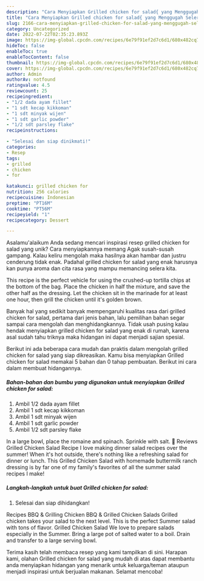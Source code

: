 ```yaml
---
description: "Cara Menyiapkan Grilled chicken for salad{ yang Menggugah Selera"
title: "Cara Menyiapkan Grilled chicken for salad{ yang Menggugah Selera"
slug: 2166-cara-menyiapkan-grilled-chicken-for-salad-yang-menggugah-selera
category: Uncategorized
date: 2022-07-22T02:35:23.893Z
image: https://img-global.cpcdn.com/recipes/6e79f91ef2d7c6d1/680x482cq70/grilled-chicken-for-salad-foto-resep-utama.jpg
hideToc: false
enableToc: true
enableTocContent: false
thumbnail: https://img-global.cpcdn.com/recipes/6e79f91ef2d7c6d1/680x482cq70/grilled-chicken-for-salad-foto-resep-utama.jpg
cover: https://img-global.cpcdn.com/recipes/6e79f91ef2d7c6d1/680x482cq70/grilled-chicken-for-salad-foto-resep-utama.jpg
author: Admin
authorAv: notfound
ratingvalue: 4.5
reviewcount: 25
recipeingredient:
- "1/2 dada ayam fillet"
- "1 sdt kecap kikkoman"
- "1 sdt minyak wijen"
- "1 sdt garlic powder"
- "1/2 sdt parsley flake"
recipeinstructions:

- "Selesai dan siap dinikmati!"
categories:
- Resep
tags:
- grilled
- chicken
- for

katakunci: grilled chicken for 
nutrition: 256 calories
recipecuisine: Indonesian
preptime: "PT16M"
cooktime: "PT56M"
recipeyield: "1"
recipecategory: Dessert

---
```



Asalamu'alaikum Anda sedang mencari inspirasi resep grilled chicken for salad yang unik? Cara menyiapkannya memang Agak susah-susah gampang. Kalau keliru mengolah maka hasilnya akan hambar dan justru cenderung tidak enak. Padahal grilled chicken for salad yang enak harusnya kan punya aroma dan cita rasa yang mampu memancing selera kita.


This recipe is the perfect vehicle for using the crushed-up tortilla chips at the bottom of the bag. Place the chicken in half the mixture, and save the other half as the dressing. Let the chicken sit in the marinade for at least one hour, then grill the chicken until it&#39;s golden brown.

Banyak hal yang sedikit banyak mempengaruhi kualitas rasa dari grilled chicken for salad, pertama dari jenis bahan, lalu pemilihan bahan segar sampai cara mengolah dan menghidangkannya. Tidak usah pusing kalau hendak menyiapkan grilled chicken for salad yang enak di rumah, karena asal sudah tahu triknya maka hidangan ini dapat menjadi sajian spesial.


Berikut ini ada beberapa cara mudah dan praktis dalam mengolah grilled chicken for salad yang siap dikreasikan. Kamu bisa menyiapkan Grilled chicken for salad memakai 5 bahan dan 0 tahap pembuatan. Berikut ini cara dalam membuat hidangannya.

<!--inarticleads1-->

##### Bahan-bahan dan bumbu yang digunakan untuk menyiapkan Grilled chicken for salad:

1. Ambil 1/2 dada ayam fillet
1. Ambil 1 sdt kecap kikkoman
1. Ambil 1 sdt minyak wijen
1. Ambil 1 sdt garlic powder
1. Ambil 1/2 sdt parsley flake


In a large bowl, place the romaine and spinach. Sprinkle with salt. 💬 Reviews Grilled Chicken Salad Recipe I love making dinner salad recipes over the summer! When it&#39;s hot outside, there&#39;s nothing like a refreshing salad for dinner or lunch. This Grilled Chicken Salad with homemade buttermilk ranch dressing is by far one of my family&#39;s favorites of all the summer salad recipes I make! 

<!--inarticleads2-->

##### Langkah-langkah untuk buat Grilled chicken for salad:


1. Selesai dan siap dihidangkan!

Recipes BBQ &amp; Grilling Chicken BBQ &amp; Grilled Chicken Salads Grilled chicken takes your salad to the next level. This is the perfect Summer salad with tons of flavor. Grilled Chicken Salad We love to prepare salads especially in the Summer. Bring a large pot of salted water to a boil. Drain and transfer to a large serving bowl. 

Terima kasih telah membaca resep yang kami tampilkan di sini. Harapan kami, olahan Grilled chicken for salad yang mudah di atas dapat membantu anda menyiapkan hidangan yang menarik untuk keluarga/teman ataupun menjadi inspirasi untuk berjualan makanan. Selamat mencoba!
